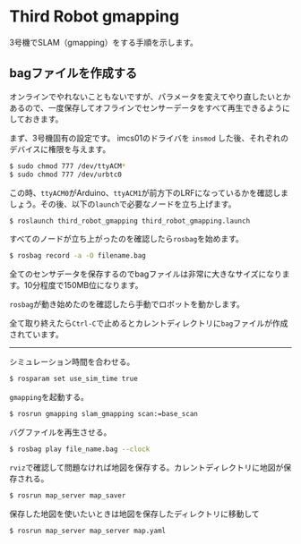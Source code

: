 # Third Robot gmapping

3号機でSLAM（gmapping）をする手順を示します。

## bagファイルを作成する

オンラインでやれないこともないですが、パラメータを変えてやり直したいとかあるので、一度保存してオフラインでセンサーデータをすべて再生できるようにしておきます。

まず、3号機固有の設定です。
imcs01のドライバを `insmod` した後、それぞれのデバイスに権限を与えます。

```bash
$ sudo chmod 777 /dev/ttyACM*
$ sudo chmod 777 /dev/urbtc0
```

この時、`ttyACM0`がArduino、`ttyACM1`が前方下のLRFになっているかを確認しましょう。その後、以下の`launch`で必要なノードを立ち上げます。

```bash
$ roslaunch third_robot_gmapping third_robot_gmapping.launch
```

すべてのノードが立ち上がったのを確認したら`rosbag`を始めます。

```bash
$ rosbag record -a -O filename.bag
```

全てのセンサデータを保存するのでbagファイルは非常に大きなサイズになります。10分程度で150MB位になります。

`rosbag`が動き始めたのを確認したら手動でロボットを動かします。

全て取り終えたら`Ctrl-C`で止めるとカレントディレクトリに`bag`ファイルが作成されています。

----

シミュレーション時間を合わせる。

```bash
$ rosparam set use_sim_time true
```

`gmapping`を起動する。

```bash
$ rosrun gmapping slam_gmapping scan:=base_scan
```

バグファイルを再生させる。

```bash
$ rosbag play file_name.bag --clock
```

`rviz`で確認して問題なければ地図を保存する。カレントディレクトリに地図が保存される。

```bash
$ rosrun map_server map_saver
```

保存した地図を使いたいときは地図を保存したディレクトリに移動して

```bash
$ rosrun map_server map_server map.yaml
```

